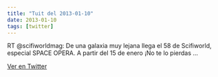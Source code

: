 ```yaml
---
title: "Tuit del 2013-01-10"
date: 2013-01-10
tags: [twitter]
---
```


RT @scifiworldmag: De una galaxia muy lejana llega el 58 de Scifiworld, especial SPACE OPERA. A partir del 15 de enero ¡No te lo pierdas ...



[Ver en Twitter](https://twitter.com/i/web/status/289460040266567680)
